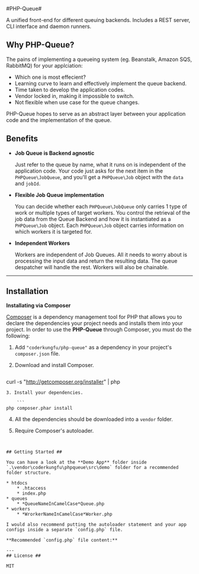 #PHP-Queue#

A unified front-end for different queuing backends. Includes a REST server, CLI interface and daemon runners.

## Why PHP-Queue? ##

The pains of implementing a queueing system (eg. Beanstalk, Amazon SQS, RabbitMQ) for your applciation:

* Which one is most effecient?
* Learning curve to learn and effectively implement the queue backend.
* Time taken to develop the application codes.
* Vendor locked in, making it impossible to switch.
* Not flexible when use case for the queue changes.

PHP-Queue hopes to serve as an abstract layer between your application code and the implementation of the queue.

## Benefits ##

* **Job Queue is Backend agnostic**

	Just refer to the queue by name, what it runs on is independent of the application code. Your code just asks for the next item in the `PHPQueue\JobQueue`, and you'll get a `PHPQueue\Job` object with the `data` and `jobId`.

* **Flexible Job Queue implementation**

	You can decide whether each `PHPQueue\JobQueue` only carries 1 type of work or multiple types of target workers. You control the retrieval of the job data from the Queue Backend and how it is instantiated as a `PHPQueue\Job` object. Each `PHPQueue\Job` object carries information on which workers it is targeted for.

* **Independent Workers**

	Workers are independent of Job Queues. All it needs to worry about is processing the input data and return the resulting data. The queue despatcher will handle the rest. Workers will also be chainable.

---
## Installation ##

**Installating via Composer**

[Composer](http://getcomposer.com) is a dependency management tool for PHP that allows you to declare the dependencies your project needs and installs them into your project. In order to use the **PHP-Queue** through Composer, you must do the following:

1. Add `"coderkungfu/php-queue"` as a dependency in your project's `composer.json` file.

2. Download and install Composer.

	```
curl -s "http://getcomposer.org/installer" | php
```
3. Install your dependencies.

	```
php composer.phar install
```

4. All the dependencies should be downloaded into a `vendor` folder.

5. Require Composer's autoloader.

	```
<?php
require_once '/path/to/sdk/vendor/autoload.php';
?>
```

## Getting Started ##

You can have a look at the **Demo App** folder inside `.\vendor\coderkungfu\phpqueue\src\demo` folder for a recommended folder structure.

* htdocs
	* .htaccess
	* index.php
* queues
	* *QueueNameInCamelCase*Queue.php
* workers
	* *WrorkerNameInCamelCase*Worker.php

I would also recommend putting the autoloader statement and your app configs inside a separate `config.php` file.

**Recommended `config.php` file content:**

```
<?php
require_once '/path/to/sdk/vendor/autoload.php';
PHPQueue\Base::$queue_path = __DIR__ . '/queues/';
PHPQueue\Base::$worker_path = __DIR__ . '/workers/';
?>
```
---
## License ##

MIT
